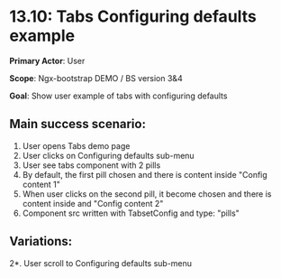 13.10: Tabs Configuring defaults example
========================================
**Primary Actor**: User

**Scope**: Ngx-bootstrap DEMO / BS version 3&4

**Goal**: Show user example of tabs with configuring defaults

Main success scenario:
----------------------
1. User opens Tabs demo page
2. User clicks on Configuring defaults sub-menu
3. User see tabs component with 2 pills
4. By default, the first pill chosen and there is content inside "Config content 1"
5. When user clicks on the second pill, it become chosen and there is content inside and "Config content 2"
6. Component src written with TabsetConfig and type: "pills"

Variations:
-----------
2*. User scroll to Configuring defaults sub-menu
